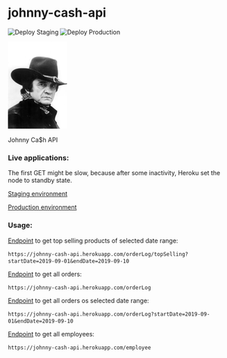 # johnny-cash-api

![Deploy Staging](https://github.com/isaiasneto/johnny-cash-api/workflows/Deploy%20Staging/badge.svg?branch=develop)
![Deploy Production](https://github.com/isaiasneto/johnny-cash-api/workflows/Deploy%20Production/badge.svg?branch=master)


![Johnny Cash](JohnnyCash.png)

Johnny Ca$h API


### Live applications:
The first GET might be slow, because after some inactivity, Heroku set the node to standby state.

[Staging environment](https://johnny-cash-staging-api.herokuapp.com/)

[Production environment](https://johnny-cash-api.herokuapp.com/)


### Usage:

[Endpoint](https://johnny-cash-api.herokuapp.com/orderLog/topSelling?startDate=2019-09-01&endDate=2019-09-10) to get top selling products of selected date range:

```
https://johnny-cash-api.herokuapp.com/orderLog/topSelling?startDate=2019-09-01&endDate=2019-09-10
```

[Endpoint](https://johnny-cash-api.herokuapp.com/orderLog) to get all orders:

```
https://johnny-cash-api.herokuapp.com/orderLog
```

[Endpoint](https://johnny-cash-api.herokuapp.com/orderLog?startDate=2019-09-01&endDate=2019-09-10) to get all orders os selected date range:

```
https://johnny-cash-api.herokuapp.com/orderLog?startDate=2019-09-01&endDate=2019-09-10
```

[Endpoint](https://johnny-cash-api.herokuapp.com/employee) to get all employees:

```
https://johnny-cash-api.herokuapp.com/employee
```
